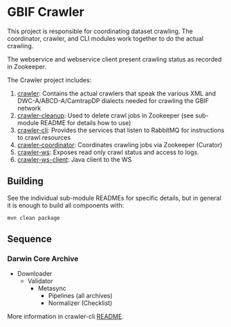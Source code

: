 # GBIF Crawler

This project is responsible for coordinating dataset crawling. The coordinator, crawler, and CLI modules work together
to do the actual crawling.

The webservice and webservice client present crawling status as recorded in Zookeeper.

The Crawler project includes:
  1. [crawler](crawler/README.md): Contains the actual crawlers that speak the various XML and DWC-A/ABCD-A/CamtrapDP dialects needed for crawling the GBIF network
  2. [crawler-cleanup](crawler-cleanup/README.md): Used to delete crawl jobs in Zookeeper (see sub-module README for details how to use)
  3. [crawler-cli](crawler-cli/README.md): Provides the services that listen to RabbitMQ for instructions to crawl resources
  4. [crawler-coordinator](crawler-coordinator/README.md): Coordinates crawling jobs via Zookeeper (Curator)
  5. [crawler-ws](crawler-ws/README.md): Exposes read only crawl status and access to logs.
  6. [crawler-ws-client](crawler-ws-client/README.md): Java client to the WS

## Building
See the individual sub-module READMEs for specific details, but in general it is enough to build all components with:

````shell
mvn clean package
````

## Sequence

### Darwin Core Archive
 * Downloader
   * Validator
     * Metasync
       * Pipelines (all archives)
       * Normalizer (Checklist)

More information in crawler-cli [README](crawler-cli/README.md).
